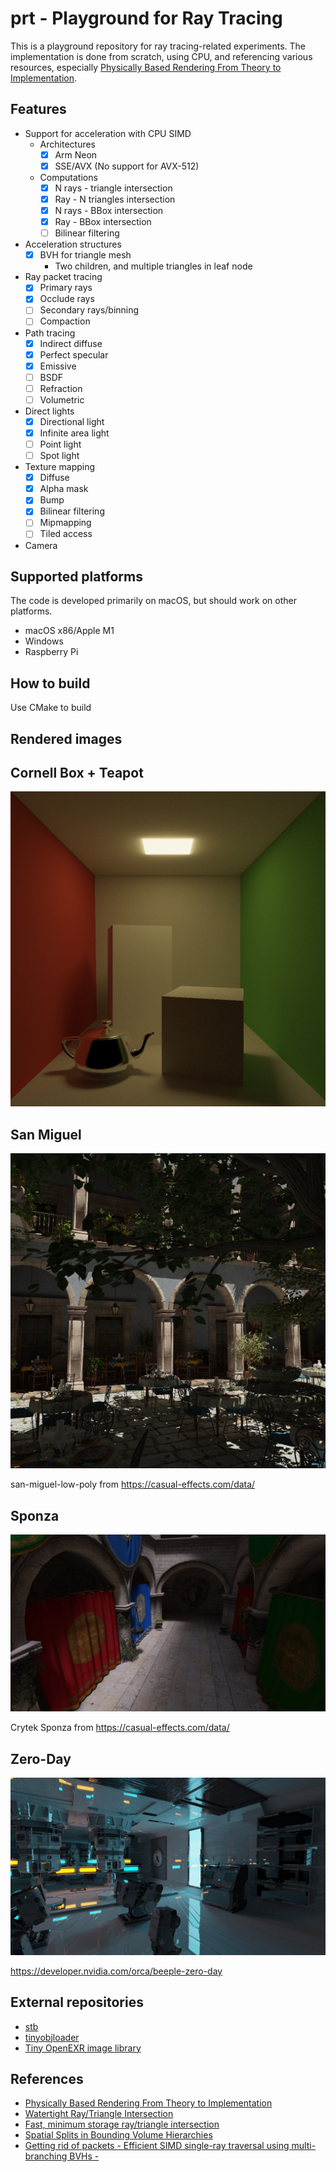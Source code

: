 prt - Playground for Ray Tracing
================================

This is a playground repository for ray tracing-related experiments. The implementation is done from scratch, using CPU, and referencing various resources, especially [Physically Based Rendering From Theory to Implementation](https://www.pbr-book.org/).

Features
--------
* Support for acceleration with CPU SIMD
  * Architectures
    - [x] Arm Neon
    - [x] SSE/AVX (No support for AVX-512)
  - Computations
    - [x] N rays - triangle intersection
    - [x] Ray - N triangles intersection
    - [x] N rays - BBox intersection
    - [x] Ray - BBox intersection
    - [ ] Bilinear filtering
* Acceleration structures
  - [x] BVH for triangle mesh
    - Two children, and multiple triangles in leaf node
* Ray packet tracing
  - [x] Primary rays
  - [x] Occlude rays
  - [ ] Secondary rays/binning
  - [ ] Compaction
* Path tracing
  - [x] Indirect diffuse
  - [x] Perfect specular
  - [x] Emissive
  - [ ] BSDF
  - [ ] Refraction
  - [ ] Volumetric
* Direct lights
  - [x] Directional light
  - [x] Infinite area light
  - [ ] Point light
  - [ ] Spot light
* Texture mapping
  - [x] Diffuse
  - [x] Alpha mask
  - [x] Bump
  - [x] Bilinear filtering
  - [ ] Mipmapping
  - [ ] Tiled access
* Camera


Supported platforms
-------------------
The code is developed primarily on macOS, but should work on other platforms.
* macOS x86/Apple M1
* Windows
* Raspberry Pi


How to build
------------
Use CMake to build


Rendered images
---------------

Cornell Box + Teapot
--------------------
![Cornell Box + Teapot](images/cornell_box_teapot.png)

San Miguel
----------
![San Miguel](images/san_miguel.png)

san-miguel-low-poly from https://casual-effects.com/data/

Sponza
------
![Sponza](images/sponza.jpg)

Crytek Sponza from https://casual-effects.com/data/

Zero-Day
------
![Zero-Day](images/zero_day.jpg)

https://developer.nvidia.com/orca/beeple-zero-day


External repositories
---------------------
* [stb](https://github.com/nothings/stb)
* [tinyobjloader](https://github.com/tinyobjloader/tinyobjloader)
* [Tiny OpenEXR image library](https://github.com/syoyo/tinyexr)

References
----------
* [Physically Based Rendering From Theory to Implementation](https://www.pbr-book.org/)
* [Watertight Ray/Triangle Intersection](https://jcgt.org/published/0002/01/05/)
* [Fast, minimum storage ray/triangle intersection](https://en.wikipedia.org/wiki/M%C3%B6ller%E2%80%93Trumbore_intersection_algorithm)
* [Spatial Splits in Bounding Volume Hierarchies](https://www.nvidia.in/docs/IO/77714/sbvh.pdf)
* [Getting rid of packets - Efficient SIMD single-ray traversal using multi-branching BVHs -](http://www.cs.cmu.edu/afs/cs/academic/class/15869-f11/www/readings/wald08_widebvh.pdf)